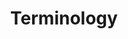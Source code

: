 ---
_db_id: 865
content_type: topic
ready: true
tags:
- design-thinking
- design-thinking-sprint
title: Terminology
---